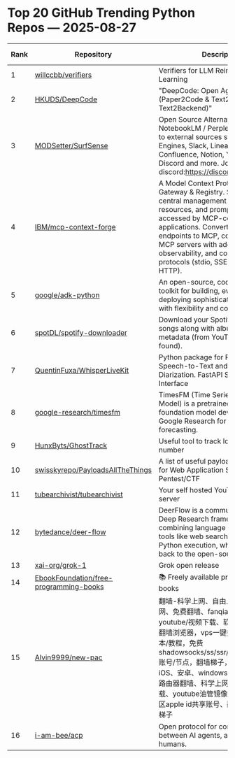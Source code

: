 # Top 20 GitHub Trending Python Repos — 2025-08-27

| Rank | Repository | Description | Stars Today |
|------|------------|-------------|-------------|
| 1 | [willccbb/verifiers](https://github.com/willccbb/verifiers) | Verifiers for LLM Reinforcement Learning | 280 |
| 2 | [HKUDS/DeepCode](https://github.com/HKUDS/DeepCode) | "DeepCode: Open Agentic Coding (Paper2Code & Text2Web & Text2Backend)" | 1,140 |
| 3 | [MODSetter/SurfSense](https://github.com/MODSetter/SurfSense) | Open Source Alternative to NotebookLM / Perplexity, connected to external sources such as Search Engines, Slack, Linear, Jira, ClickUp, Confluence, Notion, YouTube, GitHub, Discord and more. Join our discord:https://discord.gg/ejRNvftDp9 | 148 |
| 4 | [IBM/mcp-context-forge](https://github.com/IBM/mcp-context-forge) | A Model Context Protocol (MCP) Gateway & Registry. Serves as a central management point for tools, resources, and prompts that can be accessed by MCP-compatible LLM applications. Converts REST API endpoints to MCP, composes virtual MCP servers with added security and observability, and converts between protocols (stdio, SSE, Streamable HTTP). | 109 |
| 5 | [google/adk-python](https://github.com/google/adk-python) | An open-source, code-first Python toolkit for building, evaluating, and deploying sophisticated AI agents with flexibility and control. | 103 |
| 6 | [spotDL/spotify-downloader](https://github.com/spotDL/spotify-downloader) | Download your Spotify playlists and songs along with album art and metadata (from YouTube if a match is found). | 317 |
| 7 | [QuentinFuxa/WhisperLiveKit](https://github.com/QuentinFuxa/WhisperLiveKit) | Python package for Real-time, Local Speech-to-Text and Speaker Diarization. FastAPI Server & Web Interface | 224 |
| 8 | [google-research/timesfm](https://github.com/google-research/timesfm) | TimesFM (Time Series Foundation Model) is a pretrained time-series foundation model developed by Google Research for time-series forecasting. | 58 |
| 9 | [HunxByts/GhostTrack](https://github.com/HunxByts/GhostTrack) | Useful tool to track location or mobile number | 479 |
| 10 | [swisskyrepo/PayloadsAllTheThings](https://github.com/swisskyrepo/PayloadsAllTheThings) | A list of useful payloads and bypass for Web Application Security and Pentest/CTF | 41 |
| 11 | [tubearchivist/tubearchivist](https://github.com/tubearchivist/tubearchivist) | Your self hosted YouTube media server | 40 |
| 12 | [bytedance/deer-flow](https://github.com/bytedance/deer-flow) | DeerFlow is a community-driven Deep Research framework, combining language models with tools like web search, crawling, and Python execution, while contributing back to the open-source community. | 44 |
| 13 | [xai-org/grok-1](https://github.com/xai-org/grok-1) | Grok open release | 15 |
| 14 | [EbookFoundation/free-programming-books](https://github.com/EbookFoundation/free-programming-books) | 📚 Freely available programming books | 139 |
| 15 | [Alvin9999/new-pac](https://github.com/Alvin9999/new-pac) | 翻墙-科学上网、自由上网、免费科学上网、免费翻墙、fanqiang、油管youtube/视频下载、软件、VPN、一键翻墙浏览器，vps一键搭建翻墙服务器脚本/教程，免费shadowsocks/ss/ssr/v2ray/goflyway账号/节点，翻墙梯子，电脑、手机、iOS、安卓、windows、Mac、Linux、路由器翻墙、科学上网、youtube视频下载、youtube油管镜像/免翻墙网站、美区apple id共享账号、翻墙-科学上网-梯子 | 60 |
| 16 | [i-am-bee/acp](https://github.com/i-am-bee/acp) | Open protocol for communication between AI agents, applications, and humans. | 32 |
